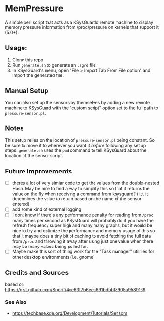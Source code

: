# MemPressure

A simple perl script that acts as a KSysGuardd remote machine to display memory pressure information from /proc/pressure on kernels that support it (5.0+).

## Usage:
 1. Clone this repo
 2. Run `generate.sh` to generate an `.sgrd` file. 
 3. In KSysGuard's menu, open "File > Import Tab From File option" and import the generated file.

## Manual Setup
You can also set up the sensors by themselves by adding a new remote machine to KSysGuard with the "custom script" option set to the full path to `pressure-sensor.pl`.

## Notes

This setup relies on the location of `pressure-sensor.pl` being constant. So be sure to move it to wherever you want it _before_ following any set up steps. `generate.sh` uses the `pwd` command to tell KSysGuard about the location of the sensor script.

## Future Improvements

- [ ] theres a lot of very simiar code to get the values from the double-nested Hash. May be nice to find a way to simplify this so that it returns the value on the fly when receiving a command from ksysguard? (i.e. it determines the value to return based on the name of the sensor entered)
- [ ] add some kind of external logging
- [ ] I dont know if there's any performance penalty for reading from `/proc` many times per second as KSysGuard will probably do if you have the refresh frequency super high and many many graphs, but it would be nice to try and optimize the performance and memory usage of this so that it maybe does a tiny bit of caching to avoid fetching the full data from `/proc` and throwing it away after using just one value when there may be many values being polled for. 
- [ ] Maybe make this sort of thing work for the "Task manager" utilities for other desktop environments (i.e. gnome)

## Credits and Sources

based on https://gist.github.com/Sporif/4ce63f7b6eea691bdbb18905a9589169

### See Also
 - https://techbase.kde.org/Development/Tutorials/Sensors